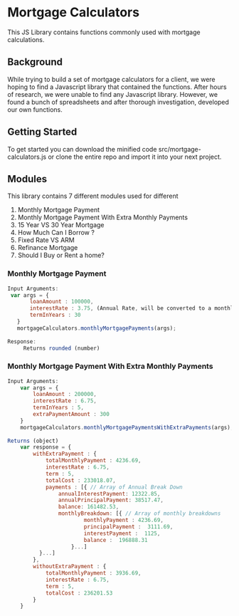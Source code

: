 # Mortgage Calculators

This JS Library contains functions commonly used with mortgage calculations. 

## Background
While trying to build a set of mortgage calculators for a client, we were hoping to find a Javascript library that contained the functions.
After hours of research, we were unable to find any Javascript library. However, we found a bunch of spreadsheets and after thorough investigation, developed our own functions.

## Getting Started
To get started you can download the minified code src/mortgage-calculators.js or clone the entire repo and import it into your next project.

## Modules
This library contains 7 different modules used for different 
  1. Monthly Mortgage Payment
  2. Monthly Mortgage Payment With Extra Monthly Payments
  3. 15 Year VS 30 Year Mortgage
  4. How Much Can I Borrow ?
  5. Fixed Rate VS ARM
  6. Refinance Mortgage
  7. Should I Buy or Rent a home?

### Monthly Mortgage Payment
 ```javascript
Input Arguments:
  var args = {
		loanAmount : 100000,
		interestRate : 3.75, (Annual Rate, will be converted to a monthly percentage in calculations)
		termInYears : 30  
	}
	mortgageCalculators.monthlyMortgagePayments(args);
	
Response:
	  Returns rounded (number)
 ```
  
### Monthly Mortgage Payment With Extra Monthly Payments
```javascript
Input Arguments:
	var args = {
		loanAmount : 200000,
		interestRate : 6.75,
		termInYears : 5,
		extraPaymentAmount : 300
	}
	mortgageCalculators.monthlyMortgagePaymentsWithExtraPayments(args);
	
Returns (object)
    var response = {
    	withExtraPayment : {
    		totalMonthlyPayment : 4236.69,
    		interestRate : 6.75,
    		term : 5,
    		totalCost : 233018.07,
    		payments : [{ // Array of Annual Break Down
    	        annualInterestPayment: 12322.85,
    	        annualPrincipalPayment: 38517.47,
    	        balance: 161482.53,
    	        monthlyBreakdown: [{ // Array of monthly breakdowns
        				monthlyPayment : 4236.69,
        				principalPayment :  3111.69,
        				interestPayment :  1125,
        				balance :  196888.31
        			}...]
    	  }...]
    	},
    	withoutExtraPayment : {
    		totalMonthlyPayment : 3936.69,
    		interestRate : 6.75,
    		term : 5,
    		totalCost : 236201.53
    	}
    }
 ```

